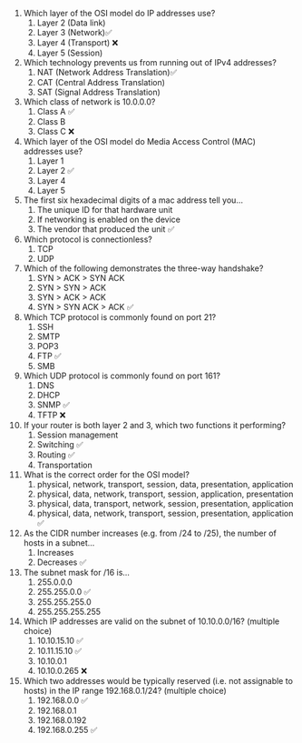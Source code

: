 1. Which layer of the OSI model do IP addresses use?
	1. Layer 2 (Data link)
	2. Layer 3 (Network)✅
	3. Layer 4 (Transport) ❌
	4. Layer 5 (Session)
2. Which technology prevents us from running out of IPv4 addresses?
	1. NAT (Network Address Translation)✅
	2. CAT (Central Address Translation)
	3. SAT (Signal Address Translation)
3. Which class of network is 10.0.0.0?
	1. Class A ✅
	2. Class B
	3. Class C ❌
4. Which layer of the OSI model do Media Access Control (MAC) addresses use?
	1. Layer 1
	2. Layer 2 ✅
	3. Layer 4
	4. Layer 5
5. The first six hexadecimal digits of a mac address tell you…
	1. The unique ID for that hardware unit
	2. If networking is enabled on the device
	3. The vendor that produced the unit ✅
6. Which protocol is connectionless?
	1. TCP
	2. UDP
7. Which of the following demonstrates the three-way handshake?
	1. SYN > ACK > SYN ACK
	2. SYN > SYN > ACK
	3. SYN > ACK > ACK
	4. SYN > SYN ACK > ACK ✅
8. Which TCP protocol is commonly found on port 21?
	1. SSH
	2. SMTP
	3. POP3
	4. FTP ✅
	5. SMB
9. Which UDP protocol is commonly found on port 161?
	1. DNS
	2. DHCP
	3. SNMP ✅
	4. TFTP ❌
10. If your router is both layer 2 and 3, which two functions it performing?
	1. Session management
	2. Switching ✅
	3. Routing ✅
	4. Transportation
11. What is the correct order for the OSI model?
	1. physical, network, transport, session, data, presentation, application
	2. physical, data, network, transport, session, application, presentation
	3. physical, data, transport, network, session, presentation, application
	4. physical, data, network, transport, session, presentation, application ✅
12. As the CIDR number increases (e.g. from /24 to /25), the number of hosts in a subnet…
	1. Increases
	2. Decreases ✅
13. The subnet mask for /16 is…
	1. 255.0.0.0
	2. 255.255.0.0 ✅
	3. 255.255.255.0
	4. 255.255.255.255
14. Which IP addresses are valid on the subnet of 10.10.0.0/16? (multiple choice)
	1. 10.10.15.10 ✅
	2. 10.11.15.10 ✅
	3. 10.10.0.1
	4. 10.10.0.265 ❌
15. Which two addresses would be typically reserved (i.e. not assignable to hosts) in the IP range 192.168.0.1/24? (multiple choice)
	1. 192.168.0.0 ✅
	2. 192.168.0.1
	3. 192.168.0.192
	4. 192.168.0.255 ✅